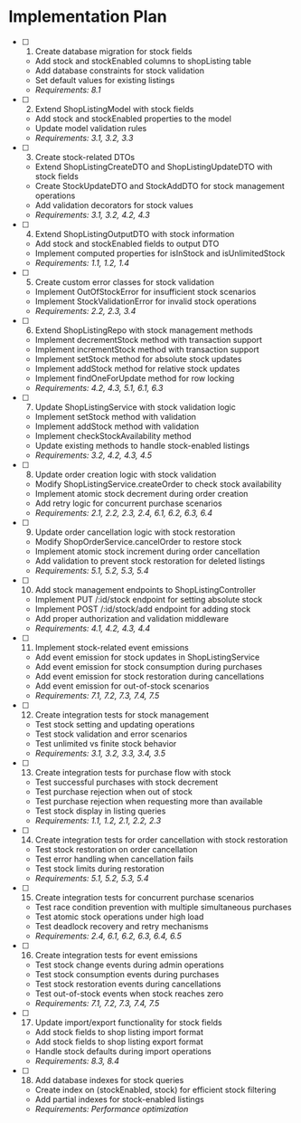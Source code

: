# Implementation Plan

- [ ] 1. Create database migration for stock fields
  - Add stock and stockEnabled columns to shopListing table
  - Add database constraints for stock validation
  - Set default values for existing listings
  - _Requirements: 8.1_

- [ ] 2. Extend ShopListingModel with stock fields
  - Add stock and stockEnabled properties to the model
  - Update model validation rules
  - _Requirements: 3.1, 3.2, 3.3_

- [ ] 3. Create stock-related DTOs
  - Extend ShopListingCreateDTO and ShopListingUpdateDTO with stock fields
  - Create StockUpdateDTO and StockAddDTO for stock management operations
  - Add validation decorators for stock values
  - _Requirements: 3.1, 3.2, 4.2, 4.3_

- [ ] 4. Extend ShopListingOutputDTO with stock information
  - Add stock and stockEnabled fields to output DTO
  - Implement computed properties for isInStock and isUnlimitedStock
  - _Requirements: 1.1, 1.2, 1.4_

- [ ] 5. Create custom error classes for stock validation
  - Implement OutOfStockError for insufficient stock scenarios
  - Implement StockValidationError for invalid stock operations
  - _Requirements: 2.2, 2.3, 3.4_

- [ ] 6. Extend ShopListingRepo with stock management methods
  - Implement decrementStock method with transaction support
  - Implement incrementStock method with transaction support
  - Implement setStock method for absolute stock updates
  - Implement addStock method for relative stock updates
  - Implement findOneForUpdate method for row locking
  - _Requirements: 4.2, 4.3, 5.1, 6.1, 6.3_

- [ ] 7. Update ShopListingService with stock validation logic
  - Implement setStock method with validation
  - Implement addStock method with validation
  - Implement checkStockAvailability method
  - Update existing methods to handle stock-enabled listings
  - _Requirements: 3.2, 4.2, 4.3, 4.5_

- [ ] 8. Update order creation logic with stock validation
  - Modify ShopListingService.createOrder to check stock availability
  - Implement atomic stock decrement during order creation
  - Add retry logic for concurrent purchase scenarios
  - _Requirements: 2.1, 2.2, 2.3, 2.4, 6.1, 6.2, 6.3, 6.4_

- [ ] 9. Update order cancellation logic with stock restoration
  - Modify ShopOrderService.cancelOrder to restore stock
  - Implement atomic stock increment during order cancellation
  - Add validation to prevent stock restoration for deleted listings
  - _Requirements: 5.1, 5.2, 5.3, 5.4_

- [ ] 10. Add stock management endpoints to ShopListingController
  - Implement PUT /:id/stock endpoint for setting absolute stock
  - Implement POST /:id/stock/add endpoint for adding stock
  - Add proper authorization and validation middleware
  - _Requirements: 4.1, 4.2, 4.3, 4.4_

- [ ] 11. Implement stock-related event emissions
  - Add event emission for stock updates in ShopListingService
  - Add event emission for stock consumption during purchases
  - Add event emission for stock restoration during cancellations
  - Add event emission for out-of-stock scenarios
  - _Requirements: 7.1, 7.2, 7.3, 7.4, 7.5_

- [ ] 12. Create integration tests for stock management
  - Test stock setting and updating operations
  - Test stock validation and error scenarios
  - Test unlimited vs finite stock behavior
  - _Requirements: 3.1, 3.2, 3.3, 3.4, 3.5_

- [ ] 13. Create integration tests for purchase flow with stock
  - Test successful purchases with stock decrement
  - Test purchase rejection when out of stock
  - Test purchase rejection when requesting more than available
  - Test stock display in listing queries
  - _Requirements: 1.1, 1.2, 2.1, 2.2, 2.3_

- [ ] 14. Create integration tests for order cancellation with stock restoration
  - Test stock restoration on order cancellation
  - Test error handling when cancellation fails
  - Test stock limits during restoration
  - _Requirements: 5.1, 5.2, 5.3, 5.4_

- [ ] 15. Create integration tests for concurrent purchase scenarios
  - Test race condition prevention with multiple simultaneous purchases
  - Test atomic stock operations under high load
  - Test deadlock recovery and retry mechanisms
  - _Requirements: 2.4, 6.1, 6.2, 6.3, 6.4, 6.5_

- [ ] 16. Create integration tests for event emissions
  - Test stock change events during admin operations
  - Test stock consumption events during purchases
  - Test stock restoration events during cancellations
  - Test out-of-stock events when stock reaches zero
  - _Requirements: 7.1, 7.2, 7.3, 7.4, 7.5_

- [ ] 17. Update import/export functionality for stock fields
  - Add stock fields to shop listing import format
  - Add stock fields to shop listing export format
  - Handle stock defaults during import operations
  - _Requirements: 8.3, 8.4_

- [ ] 18. Add database indexes for stock queries
  - Create index on (stockEnabled, stock) for efficient stock filtering
  - Add partial indexes for stock-enabled listings
  - _Requirements: Performance optimization_